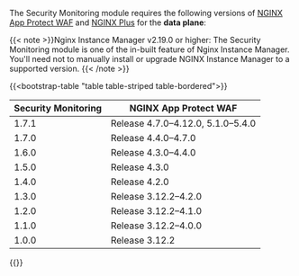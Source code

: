The Security Monitoring module requires the following versions of [NGINX App Protect WAF](https://docs.nginx.com/nginx-app-protect/) and [NGINX Plus](https://www.f5.com/products/nginx/nginx-plus) for the **data plane**:

{{< note >}}Nginx Instance Manager v2.19.0 or higher: The Security Monitoring module is one of the in-built feature of Nginx Instance Manager. You'll need not to manually install or upgrade NGINX Instance Manager to a supported version.
{{< /note >}}

{{<bootstrap-table "table table-striped table-bordered">}}

| Security Monitoring | NGINX App Protect WAF                  |
|---------------------|----------------------------------------|
| 1.7.1               | Release 4.7.0–4.12.0, 5.1.0–5.4.0      |
| 1.7.0               | Release 4.4.0–4.7.0                    |
| 1.6.0               | Release 4.3.0–4.4.0                    |
| 1.5.0               | Release 4.3.0                          |
| 1.4.0               | Release 4.2.0                          |
| 1.3.0               | Release 3.12.2–4.2.0                   |
| 1.2.0               | Release 3.12.2–4.1.0                   |
| 1.1.0               | Release 3.12.2–4.0.0                   |
| 1.0.0               | Release 3.12.2                         |

{{</bootstrap-table>}}

<!-- Do not remove. Keep this code at the bottom of the include -->
<!-- DOCS-1073 -->
